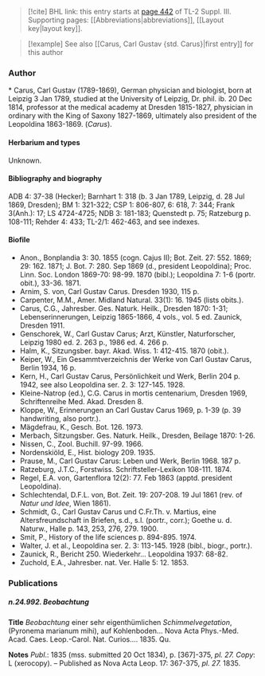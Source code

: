 > [!cite] BHL link: this entry starts at [page 442](https://www.biodiversitylibrary.org/item/103861#page/452/mode/1up) of TL-2 Suppl. III.
> Supporting pages: [[Abbreviations|abbreviations]], [[Layout key|layout key]].

> [!example] See also [[Carus, Carl Gustav {std. Carus}|first entry]] for this author

### Author

\* Carus, Carl Gustav (1789-1869), German physician and biologist, born at Leipzig 3 Jan 1789, studied at the University of Leipzig, Dr. phil. ib. 20 Dec 1814, professor at the medical academy at Dresden 1815-1827, physician in ordinary with the King of Saxony 1827-1869, ultimately also president of the Leopoldina 1863-1869. (*Carus*).

#### Herbarium and types

Unknown.

#### Bibliography and biography

ADB 4: 37-38 (Hecker); Barnhart 1: 318 (b. 3 Jan 1789, Leipzig, d. 28 Jul 1869, Dresden); BM 1: 321-322; CSP 1: 806-807, 6: 618, 7: 344; Frank 3(Anh.): 17; LS 4724-4725; NDB 3: 181-183; Quenstedt p. 75; Ratzeburg p. 108-111; Rehder 4: 433; TL-2/1: 462-463, and see indexes.

#### Biofile

- Anon., Bonplandia 3: 30. 1855 (cogn. Cajus II); Bot. Zeit. 27: 552. 1869; 29: 162. 1871; J. Bot. 7: 280. Sep 1869 (d., president Leopoldina); Proc. Linn. Soc. London 1869-70: 98-99. 1870 (bibl.); Leopoldina 7: 1-6 (portr. obit.), 33-36. 1871.
- Arnim, S. von, Carl Gustav Carus. Dresden 1930, 115 p.
- Carpenter, M.M., Amer. Midland Natural. 33(1): 16. 1945 (lists obits.).
- Carus, C.G., Jahresber. Ges. Naturk. Heilk., Dresden 1870: 1-31; Lebenserinnerungen, Leipzig 1865-1866, 4 vols., vol. 5 ed. Zaunick, Dresden 1911.
- Genschorek, W., Carl Gustav Carus; Arzt, Künstler, Naturforscher, Leipzig 1980 ed. 2. 263 p., 1986 ed. 4. 266 p.
- Halm, K., Sitzungsber. bayr. Akad. Wiss. 1: 412-415. 1870 (obit.).
- Keiper, W., Ein Gesammtverzeichnis der Werke von Carl Gustav Carus, Berlin 1934, 16 p.
- Kern, H., Carl Gustav Carus, Persönlichkeit und Werk, Berlin 204 p. 1942, see also Leopoldina ser. 2. 3: 127-145. 1928.
- Kleine-Natrop (ed.), C.G. Carus in mortis centenarium, Dresden 1969, Schriftenreihe Med. Akad. Dresden 8.
- Kloppe, W., Erinnerungen an Carl Gustav Carus 1969, p. 1-39 (p. 39 handwriting, also portr.).
- Mägdefrau, K., Gesch. Bot. 126. 1973.
- Merbach, Sitzungsber. Ges. Naturk. Heilk., Dresden, Beilage 1870: 1-26.
- Nissen, C., Zool. Buchill. 97-99. 1966.
- Nordenskiöld, E., Hist. biology 209. 1935.
- Prause, M., Carl Gustav Carus: Leben und Werk, Berlin 1968. 187 p.
- Ratzeburg, J.T.C., Forstwiss. Schriftsteller-Lexikon 108-111. 1874.
- Regel, E.A. von, Gartenflora 12(2): 77. Feb 1863 (apptd. president Leopoldina).
- Schlechtendal, D.F.L. von, Bot. Zeit. 19: 207-208. 19 Jul 1861 (rev. of *Natur und Idee*, Wien 1861).
- Schmidt, G., Carl Gustav Carus und C.Fr.Th. v. Martius, eine Altersfreundschaft in Briefen, s.d., s.l. (portr., corr.); Goethe u. d. Naturw., Halle p. 143, 253, 276, 279. 1900.
- Smit, P., History of the life sciences p. 894-895. 1974.
- Walter, J. et al., Leopoldina ser. 2. 3: 113-145. 1928 (bibl., biogr., portr.).
- Zaunick, R., Bericht 250. Wiederkehr... Leopoldina 1937: 68-82.
- Zuchold, E.A., Jahresber. nat. Ver. Halle 5: 12. 1853.

### Publications

##### n.24.992. Beobachtung

**Title**
*Beobachtung* einer sehr eigenthümlichen *Schimmelvegetation*, (Pyronema marianum mihi), auf Kohlenboden... Nova Acta Phys.-Med. Acad. Caes. Leop.-Carol. Nat. Curios.... 1835. Qu.

**Notes**
*Publ*.: 1835 (mss. submitted 20 Oct 1834), p. \[367\]-375, *pl. 27.* *Copy*: L (xerocopy). – Published as Nova Acta Leop. 17: 367-375, *pl. 27.* 1835.

